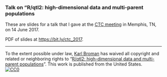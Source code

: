 ### Talk on &ldquo;R/qtl2: high-dimensional data and multi-parent populations

These are slides for a talk that I gave at the
[CTC meeting](http://complextrait.org/ctc2017/) in Memphis, TN, on 14
June 2017.

PDF of slides at <https://bit.ly/ctc_2017>.

---

To the extent possible under law,
[Karl Broman](https://github.com/kbroman)
has waived all copyright and related or neighboring rights to
&ldquo;[R/qtl2: high-dimensional data and multi-parent populations](https://github.com/kbroman/Talk_Rqtl2_CTC2017)&rdquo;.
This work is published from the United States.
<br/>
[![CC0](https://i.creativecommons.org/p/zero/1.0/88x31.png)](https://creativecommons.org/publicdomain/zero/1.0/)

